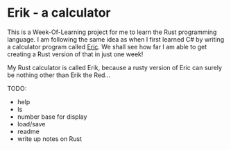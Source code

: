 # Erik - a calculator

This is a Week-Of-Learning project for me to learn the Rust programming language. I am 
following the same idea as when I first learned C# by writing a calculator program called 
[Eric](https://shawnhargreaves.com/eric). We shall see how far I am able to get creating 
a Rust version of that in just one week!

My Rust calculator is called Erik, because a rusty version of Eric can surely be nothing 
other than Erik the Red...

TODO:
- help
- ls
- number base for display
- load/save
- readme
- write up notes on Rust
